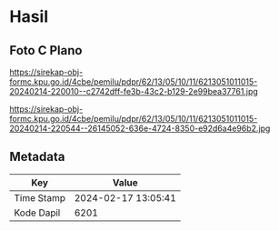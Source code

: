# Hasil

## Foto C Plano

https://sirekap-obj-formc.kpu.go.id/4cbe/pemilu/pdpr/62/13/05/10/11/6213051011015-20240214-220010--c2742dff-fe3b-43c2-b129-2e99bea37761.jpg

https://sirekap-obj-formc.kpu.go.id/4cbe/pemilu/pdpr/62/13/05/10/11/6213051011015-20240214-220544--26145052-636e-4724-8350-e92d6a4e96b2.jpg


## Metadata

| Key        | Value               |
| ---------- | ------------------- |
| Time Stamp | 2024-02-17 13:05:41 |
| Kode Dapil | 6201                |



